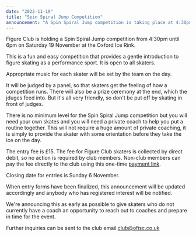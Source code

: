 ```yaml
---
date: "2022-11-19"
title: "Spin Spiral Jump Competition"
announcement: "A Spin Spiral Jump competition is taking place at 4:30pm on Saturday 19 November at the Oxford Ice Rink"
---
```


Figure Club is holding a Spin Spiral Jump competition from 4:30pm until 6pm on Saturday 19 November at the Oxford Ice Rink.

This is a fun and easy competition that provides a gentle introduction to figure skating as a performance sport. It is open to all skaters.

Appropriate music for each skater will be set by the team on the day.

It will be judged by a panel, so that skaters get the feeling of how a competition runs. There will also be a prize ceremony at the end, which the jduges feed into. But it's all very friendly, so don't be put off by skating in front of judges.

There is no minimum level for the Spin Spiral Jump competition but you will need your own skates and you will need a private coach to help you put a routine together. This will not require a huge amount of private coaching, it is simply to provide the skater with some orientation before they take the ice on the day.

The entry fee is £15. The fee for Figure Club skaters is collected by direct debit, so no action is required by club members. Non-club members can pay the fee directly to the club using this one-time [payment link]().

Closing date for entries is Sunday 6 November.

When entry forms have been finalized, this announcement will be updated accordingly and anybody who has registered interest will be notified.

We're announcing this as early as possible to give skaters who do not currently have a coach an opportunity to reach out to coaches and prepare in time for the event.

Further inquiries can be sent to the club email club@ofisc.co.uk


[payment]: https://pay.gocardless.com/BRT0001G0KT3A34